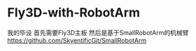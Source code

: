 # Fly3D-with-RobotArm

我的毕设
首先需要Fly3D主板
然后是基于SmallRobotArm的机械臂
https://github.com/SkyentificGit/SmallRobotArm
